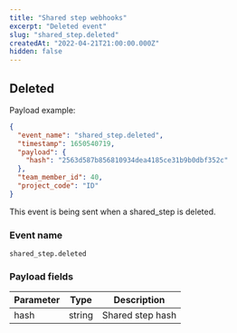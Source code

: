 ```yaml
---
title: "Shared step webhooks"
excerpt: "Deleted event"
slug: "shared_step.deleted"
createdAt: "2022-04-21T21:00:00.000Z"
hidden: false
---
```


## Deleted

Payload example:

```json
{
  "event_name": "shared_step.deleted",
  "timestamp": 1650540719,
  "payload": {
    "hash": "2563d587b856810934dea4185ce31b9b0dbf352c"
  },
  "team_member_id": 40,
  "project_code": "ID"
}
```

This event is being sent when a shared_step is deleted.

### Event name

`shared_step.deleted`

### Payload fields

| Parameter | Type   | Description      |
|-----------|--------|------------------|
| hash      | string | Shared step hash |
